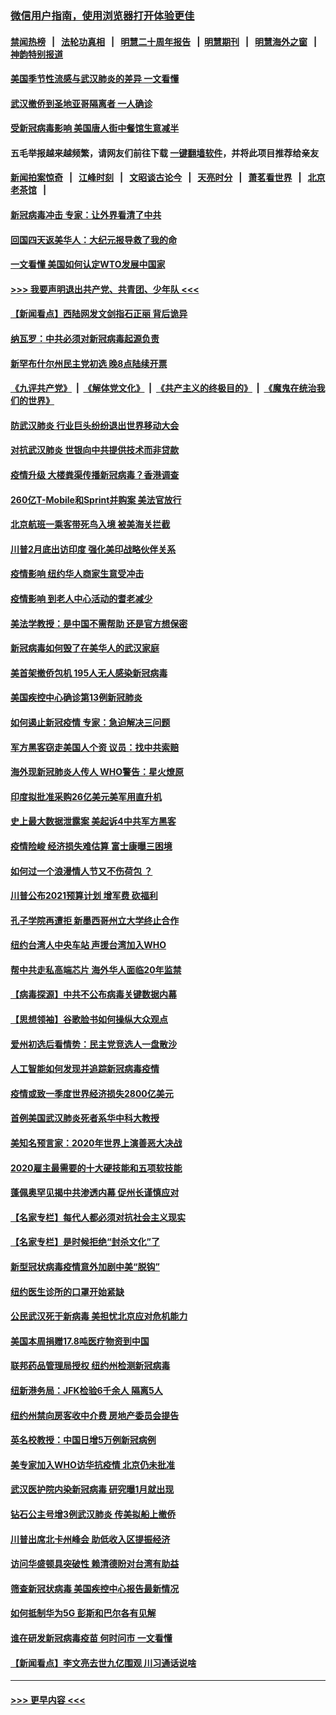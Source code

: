 ### [微信用户指南，使用浏览器打开体验更佳](https://github.com/gfw-breaker/banned-news1/blob/master/indexes/wechat-guide.md?t=0)
#### [禁闻热榜](热点新闻.md?t=0)  &nbsp;&nbsp;|&nbsp;&nbsp; [法轮功真相](https://github.com/gfw-breaker/truth/blob/master/README.md?t=0) &nbsp;&nbsp;|&nbsp;&nbsp; [明慧二十周年报告](https://github.com/gfw-breaker/mh-reports/blob/master/README.md?t=0) &nbsp;&nbsp;|&nbsp;&nbsp;[明慧期刊](https://github.com/gfw-breaker/mh-qikan) &nbsp;&nbsp;|&nbsp;&nbsp; [明慧海外之窗](https://github.com/gfw-breaker/mh-news/blob/master/README.md?t=0) &nbsp;&nbsp;|&nbsp;&nbsp; [神韵特别报道](https://github.com/gfw-breaker/mh-news/blob/master/shenyun.md?t=0)
#### [美国季节性流感与武汉肺炎的差异 一文看懂](../pages/nsc412/n11862428.md?t=02121133) 
#### [武汉撤侨到圣地亚哥隔离者 一人确诊](../pages/nsc412/n11862460.md?t=02121133) 
#### [受新冠病毒影响 美国唐人街中餐馆生意减半](../pages/nsc412/n11861940.md?t=02121133) 
#### 五毛举报越来越频繁，请网友们前往下载 [一键翻墙软件](https://github.com/gfw-breaker/ssr-accounts)，并将此项目推荐给亲友
#### [新闻拍案惊奇](https://github.com/gfw-breaker/banned-news1/blob/master/pages/link4.md) &nbsp;&nbsp;|&nbsp;&nbsp; [江峰时刻](https://github.com/gfw-breaker/banned-news1/blob/master/pages/link4.md) &nbsp;&nbsp;|&nbsp;&nbsp; [文昭谈古论今](https://github.com/gfw-breaker/banned-news1/blob/master/pages/link4.md) &nbsp;&nbsp;|&nbsp;&nbsp; [天亮时分](https://github.com/gfw-breaker/banned-news1/blob/master/pages/link4.md) &nbsp;&nbsp;|&nbsp;&nbsp; [萧茗看世界](https://github.com/gfw-breaker/banned-news1/blob/master/pages/link4.md) &nbsp;&nbsp;|&nbsp;&nbsp; [北京老茶馆](https://github.com/gfw-breaker/banned-news1/blob/master/pages/link4.md) &nbsp;&nbsp;|&nbsp;&nbsp; 
#### [新冠病毒冲击 专家：让外界看清了中共](../pages/nsc412/n11862280.md?t=02121133) 
#### [回国四天返美华人：大纪元报导救了我的命](../pages/nsc412/n11862181.md?t=02121133) 
#### [一文看懂 美国如何认定WTO发展中国家](../pages/nsc412/n11862051.md?t=02121133) 
#### [>>> 我要声明退出共产党、共青团、少年队 <<<](https://github.com/begood0513/goodnews/blob/master/quit/letter.md) 
#### [【新闻看点】西陆网发文剑指石正丽 背后诡异](../pages/nsc412/n11861792.md?t=02121133) 
#### [纳瓦罗：中共必须对新冠病毒起源负责](../pages/nsc412/n11861810.md?t=02121133) 
#### [新罕布什尔州民主党初选 晚8点陆续开票](../pages/nsc412/n11861872.md?t=02121133) 
#### [《九评共产党》](https://github.com/begood0513/9ping.md/blob/master/README.md) &nbsp;|&nbsp; [《解体党文化》](../../../../jtdwh.md/blob/master/README.md)  &nbsp;|&nbsp; [《共产主义的终极目的》](../../../../gczydzjmd.md/blob/master/README.md) &nbsp;|&nbsp; [《魔鬼在统治我们的世界》](../../../../mgztzwmdsj.md/blob/master/README.md) 
#### [防武汉肺炎 行业巨头纷纷退出世界移动大会](../pages/nsc412/n11861795.md?t=02121133) 
#### [对抗武汉肺炎 世银向中共提供技术而非贷款](../pages/nsc412/n11861652.md?t=02121133) 
#### [疫情升级 大楼粪渠传播新冠病毒？香港调查](../pages/nsc412/n11861556.md?t=02121133) 
#### [260亿T-Mobile和Sprint并购案 美法官放行](../pages/nsc412/n11861511.md?t=02121133) 
#### [北京航班一乘客带死鸟入境 被美海关拦截](../pages/nsc412/n11861317.md?t=02121133) 
#### [川普2月底出访印度 强化美印战略伙伴关系](../pages/nsc412/n11860557.md?t=02121133) 
#### [疫情影响  纽约华人商家生意受冲击](../pages/nsc412/n11860284.md?t=02121133) 
#### [疫情影响  到老人中心活动的耆老减少](../pages/nsc412/n11860199.md?t=02121133) 
#### [美法学教授：是中国不需帮助 还是官方想保密](../pages/nsc412/n11859492.md?t=02121133) 
#### [新冠病毒如何毁了在美华人的武汉家庭](../pages/nsc412/n11859524.md?t=02121133) 
#### [美首架撤侨包机 195人无人感染新冠病毒](../pages/nsc412/n11859908.md?t=02121133) 
#### [美国疾控中心确诊第13例新冠肺炎](../pages/nsc412/n11859966.md?t=02121133) 
#### [如何遏止新冠疫情 专家：急迫解决三问题](../pages/nsc412/n11859685.md?t=02121133) 
#### [军方黑客窃走美国人个资 议员：找中共索赔](../pages/nsc412/n11859371.md?t=02121133) 
#### [海外现新冠肺炎人传人 WHO警告：星火燎原](../pages/nsc412/n11859252.md?t=02121133) 
#### [印度拟批准采购26亿美元美军用直升机](../pages/nsc412/n11859143.md?t=02121133) 
#### [史上最大数据泄露案 美起诉4中共军方黑客](../pages/nsc412/n11859115.md?t=02121133) 
#### [疫情险峻 经济损失难估算 富士康曝三困境](../pages/nsc412/n11859120.md?t=02121133) 
#### [如何过一个浪漫情人节又不伤荷包 ？](../pages/nsc412/n11858969.md?t=02121133) 
#### [川普公布2021预算计划 增军费 砍福利](../pages/nsc412/n11859012.md?t=02121133) 
#### [孔子学院再遭拒 新墨西哥州立大学终止合作](../pages/nsc412/n11858661.md?t=02121133) 
#### [纽约台湾人中央车站  声援台湾加入WHO](../pages/nsc412/n11857757.md?t=02121133) 
#### [帮中共走私高端芯片 海外华人面临20年监禁](../pages/nsc412/n11855016.md?t=02121133) 
#### [【病毒探源】中共不公布病毒关键数据内幕](../pages/nsc412/n11856584.md?t=02121133) 
#### [【思想领袖】谷歌脸书如何操纵大众观点](../pages/nsc412/n11680874.md?t=02121133) 
#### [爱州初选后看情势：民主党竞选人一盘散沙](../pages/nsc412/n11856557.md?t=02121133) 
#### [人工智能如何发现并追踪新冠病毒疫情](../pages/nsc412/n11856398.md?t=02121133) 
#### [疫情或致一季度世界经济损失2800亿美元](../pages/nsc412/n11855639.md?t=02121133) 
#### [首例美国武汉肺炎死者系华中科大教授](../pages/nsc412/n11855500.md?t=02121133) 
#### [美知名预言家：2020年世界上演善恶大决战](../pages/nsc412/n11855418.md?t=02121133) 
#### [2020雇主最需要的十大硬技能和五项软技能](../pages/nsc412/n11850953.md?t=02121133) 
#### [蓬佩奥罕见揭中共渗透内幕 促州长谨慎应对](../pages/nsc412/n11854685.md?t=02121133) 
#### [【名家专栏】每代人都必须对抗社会主义现实](../pages/nsc412/n11831412.md?t=02121133) 
#### [【名家专栏】是时候拒绝“封杀文化”了](../pages/nsc412/n11814093.md?t=02121133) 
#### [新型冠状病毒疫情意外加剧中美“脱钩”](../pages/nsc412/n11854475.md?t=02121133) 
#### [纽约医生诊所的口罩开始紧缺](../pages/nsc412/n11853364.md?t=02121133) 
#### [公民武汉死于新病毒 美担忧北京应对危机能力](../pages/nsc412/n11854331.md?t=02121133) 
#### [美国本周捐赠17.8吨医疗物资到中国](../pages/nsc412/n11854269.md?t=02121133) 
#### [联邦药品管理局授权  纽约州检测新冠病毒](../pages/nsc412/n11853371.md?t=02121133) 
#### [纽新港务局：JFK检验6千余人  隔离5人](../pages/nsc412/n11853366.md?t=02121133) 
#### [纽约州禁向房客收中介费  房地产委员会提告](../pages/nsc412/n11853360.md?t=02121133) 
#### [英名校教授：中国日增5万例新冠病例](../pages/nsc412/n11854174.md?t=02121133) 
#### [美专家加入WHO访华抗疫情 北京仍未批准](../pages/nsc412/n11854043.md?t=02121133) 
#### [武汉医护院内染新冠病毒 研究曝1月就出现](../pages/nsc412/n11852928.md?t=02121133) 
#### [钻石公主号增3例武汉肺炎 传美拟船上撤侨](../pages/nsc412/n11853240.md?t=02121133) 
#### [川普出席北卡州峰会 助低收入区提振经济](../pages/nsc412/n11853232.md?t=02121133) 
#### [访问华盛顿具突破性 赖清德盼对台湾有助益](../pages/nsc412/n11853129.md?t=02121133) 
#### [筛查新冠状病毒 美国疾控中心报告最新情况](../pages/nsc412/n11853070.md?t=02121133) 
#### [如何抵制华为5G 彭斯和巴尔各有见解](../pages/nsc412/n11852535.md?t=02121133) 
#### [谁在研发新冠病毒疫苗 何时问市 一文看懂](../pages/nsc412/n11852840.md?t=02121133) 
#### [【新闻看点】李文亮去世九亿围观 川习通话说啥](../pages/nsc412/n11852360.md?t=02121133) 

----
#### [ >>> 更早内容 <<< ](../indexes/nsc412-earlier.md)
